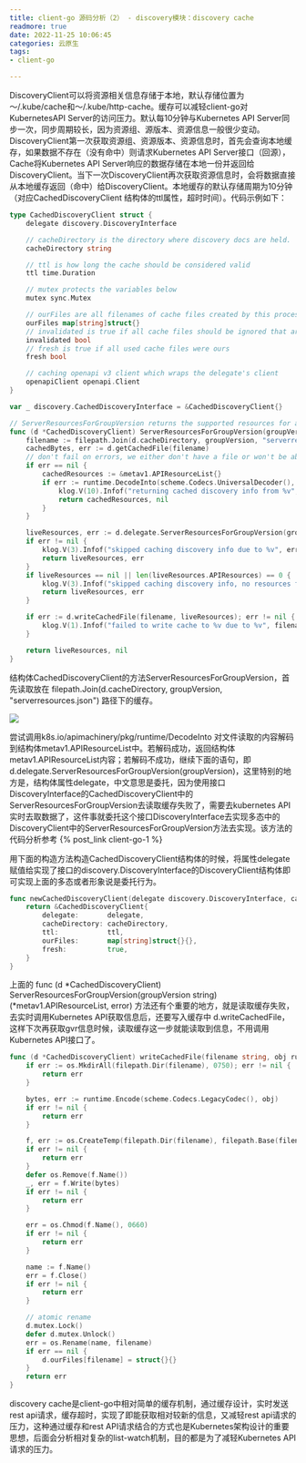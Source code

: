 ```yaml
---
title: client-go 源码分析（2） - discovery模块：discovery cache
readmore: true
date: 2022-11-25 10:06:45
categories: 云原生
tags:
- client-go

---
```


DiscoveryClient可以将资源相关信息存储于本地，默认存储位置为～/.kube/cache和～/.kube/http-cache。缓存可以减轻client-go对KubernetesAPI Server的访问压力。默认每10分钟与Kubernetes API Server同步一次，同步周期较长，因为资源组、源版本、资源信息一般很少变动。DiscoveryClient第一次获取资源组、资源版本、资源信息时，首先会查询本地缓存，如果数据不存在（没有命中）则请求Kubernetes API Server接口（回源），Cache将Kubernetes API Server响应的数据存储在本地一份并返回给DiscoveryClient。当下一次DiscoveryClient再次获取资源信息时，会将数据直接从本地缓存返回（命中）给DiscoveryClient。本地缓存的默认存储周期为10分钟（对应CachedDiscoveryClient 结构体的ttl属性，超时时间）。代码示例如下：

```go
type CachedDiscoveryClient struct {
	delegate discovery.DiscoveryInterface

	// cacheDirectory is the directory where discovery docs are held.  It must be unique per host:port combination to work well.
	cacheDirectory string

	// ttl is how long the cache should be considered valid
	ttl time.Duration

	// mutex protects the variables below
	mutex sync.Mutex

	// ourFiles are all filenames of cache files created by this process
	ourFiles map[string]struct{}
	// invalidated is true if all cache files should be ignored that are not ours (e.g. after Invalidate() was called)
	invalidated bool
	// fresh is true if all used cache files were ours
	fresh bool

	// caching openapi v3 client which wraps the delegate's client
	openapiClient openapi.Client
}

var _ discovery.CachedDiscoveryInterface = &CachedDiscoveryClient{}

// ServerResourcesForGroupVersion returns the supported resources for a group and version.
func (d *CachedDiscoveryClient) ServerResourcesForGroupVersion(groupVersion string) (*metav1.APIResourceList, error) {
	filename := filepath.Join(d.cacheDirectory, groupVersion, "serverresources.json")
	cachedBytes, err := d.getCachedFile(filename)
	// don't fail on errors, we either don't have a file or won't be able to run the cached check. Either way we can fallback.
	if err == nil {
		cachedResources := &metav1.APIResourceList{}
		if err := runtime.DecodeInto(scheme.Codecs.UniversalDecoder(), cachedBytes, cachedResources); err == nil {
			klog.V(10).Infof("returning cached discovery info from %v", filename)
			return cachedResources, nil
		}
	}

	liveResources, err := d.delegate.ServerResourcesForGroupVersion(groupVersion)
	if err != nil {
		klog.V(3).Infof("skipped caching discovery info due to %v", err)
		return liveResources, err
	}
	if liveResources == nil || len(liveResources.APIResources) == 0 {
		klog.V(3).Infof("skipped caching discovery info, no resources found")
		return liveResources, err
	}

	if err := d.writeCachedFile(filename, liveResources); err != nil {
		klog.V(1).Infof("failed to write cache to %v due to %v", filename, err)
	}

	return liveResources, nil
}
```

结构体CachedDiscoveryClient的方法ServerResourcesForGroupVersion，首先读取放在 filepath.Join(d.cacheDirectory, groupVersion, "serverresources.json") 路径下的缓存。

![](/images/client-go-2/2022-11-25-10-12-23.png)

尝试调用k8s.io/apimachinery/pkg/runtime/DecodeInto 对文件读取的内容解码到结构体metav1.APIResourceList中。若解码成功，返回结构体metav1.APIResourceList内容；若解码不成功，继续下面的语句，即d.delegate.ServerResourcesForGroupVersion(groupVersion)，这里特别的地方是，结构体属性delegate，中文意思是委托，因为使用接口DiscoveryInterface的CachedDiscoveryClient中的ServerResourcesForGroupVersion去读取缓存失败了，需要去kubernetes API实时去取数据了，这件事就委托这个接口DiscoveryInterface去实现多态中的DiscoveryClient中的ServerResourcesForGroupVersion方法去实现。该方法的代码分析参考 {% post_link client-go-1 %}

用下面的构造方法构造CachedDiscoveryClient结构体的时候，将属性delegate赋值给实现了接口的discovery.DiscoveryInterface的DiscoveryClient结构体即可实现上面的多态或者形象说是委托行为。

```go
func newCachedDiscoveryClient(delegate discovery.DiscoveryInterface, cacheDirectory string, ttl time.Duration) *CachedDiscoveryClient {
	return &CachedDiscoveryClient{
		delegate:       delegate,
		cacheDirectory: cacheDirectory,
		ttl:            ttl,
		ourFiles:       map[string]struct{}{},
		fresh:          true,
	}
}
```

上面的 func (d *CachedDiscoveryClient) ServerResourcesForGroupVersion(groupVersion string) (*metav1.APIResourceList, error) 方法还有个重要的地方，就是读取缓存失败，去实时调用Kubernetes API获取信息后，还要写入缓存中 d.writeCachedFile，这样下次再获取gvr信息时候，读取缓存这一步就能读取到信息，不用调用Kubernetes API接口了。

```go
func (d *CachedDiscoveryClient) writeCachedFile(filename string, obj runtime.Object) error {
	if err := os.MkdirAll(filepath.Dir(filename), 0750); err != nil {
		return err
	}

	bytes, err := runtime.Encode(scheme.Codecs.LegacyCodec(), obj)
	if err != nil {
		return err
	}

	f, err := os.CreateTemp(filepath.Dir(filename), filepath.Base(filename)+".")
	if err != nil {
		return err
	}
	defer os.Remove(f.Name())
	_, err = f.Write(bytes)
	if err != nil {
		return err
	}

	err = os.Chmod(f.Name(), 0660)
	if err != nil {
		return err
	}

	name := f.Name()
	err = f.Close()
	if err != nil {
		return err
	}

	// atomic rename
	d.mutex.Lock()
	defer d.mutex.Unlock()
	err = os.Rename(name, filename)
	if err == nil {
		d.ourFiles[filename] = struct{}{}
	}
	return err
}
```

discovery cache是client-go中相对简单的缓存机制，通过缓存设计，实时发送rest api请求，缓存超时，实现了即能获取相对较新的信息，又减轻rest api请求的压力，这种通过缓存和rest API请求结合的方式也是Kubernetes架构设计的重要思想，后面会分析相对复杂的list-watch机制，目的都是为了减轻Kubernetes API请求的压力。